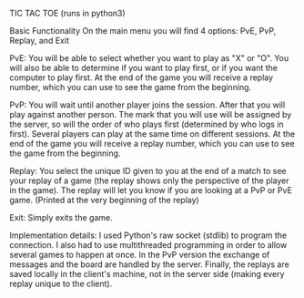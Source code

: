 
TIC TAC TOE (runs in python3)

Basic Functionality
On the main menu you will find 4 options: PvE, PvP, Replay, and Exit

PvE:
You will be able to select whether you want to play as "X" or "O".
You will also be able to determine if you want to play first, or if you want the computer to play first.
At the end of the game you will receive a replay number, which you can use to see the game from the beginning.

PvP:
You will wait until another player joins the session. After that you will play against another person.
The mark that you will use will be assigned by the server, so will the order of who plays first (determined by who logs in first).
Several players can play at the same time on different sessions.
At the end of the game you will receive a replay number, which you can use to see the game from the beginning.

Replay:
You select the unique ID given to you at the end of a match to see your replay of a game (the replay shows only the perspective 
of the player in the game). 
The replay will let you know if you are looking at a PvP or PvE game. (Printed at the very beginning of the replay)

Exit:
Simply exits the game.

Implementation details:
I used Python's raw socket (stdlib) to program the connection. I also had to use multithreaded programming in order to allow
several games to happen at once. In the PvP version the exchange of messages and the board are handled by the server. Finally,
the replays are saved locally in the client's machine, not in the server side (making every replay unique to the client).
